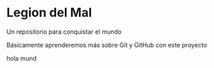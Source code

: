 # Legion del Mal
Un repositorio para conquistar el mundo

Básicamente aprenderemos más sobre Git y GitHub con este proyecto

hola mund